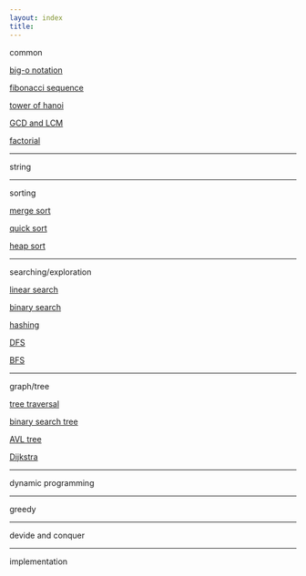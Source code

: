```yaml
---
layout: index
title:
---
```


common

[big-o notation](./big-o-notation)

[fibonacci sequence]()

[tower of hanoi]()

[GCD and LCM]()

[factorial]()

---

string

---

sorting

[merge sort](./merge-sort)

[quick sort](./quick-sort)

[heap sort](./heap-sort)

---

searching/exploration

[linear search](./linear-search)

[binary search](./binary-search)

[hashing](./hashing)

[DFS](./DFS)

[BFS](./BFS)

---

graph/tree

[tree traversal](./tree-traversal)

[binary search tree](./binary-search-tree)

[AVL tree](./AVL-tree)

[Dijkstra](./Dijkstra)

---

dynamic programming


---

greedy

---

devide and conquer

---

implementation
